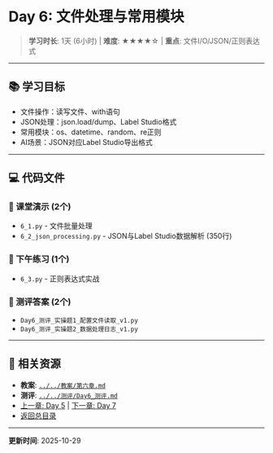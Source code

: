 # Day 6: 文件处理与常用模块

> **学习时长**: 1天 (6小时) | **难度**: ★★★★☆ | **重点**: 文件I/O/JSON/正则表达式

---

## 📚 学习目标

- 文件操作：读写文件、with语句
- JSON处理：json.load/dump、Label Studio格式
- 常用模块：os、datetime、random、re正则
- AI场景：JSON对应Label Studio导出格式

---

## 💻 代码文件

### 📂 课堂演示 (2个)
- `6_1.py` - 文件批量处理
- `6_2_json_processing.py` - JSON与Label Studio数据解析 (350行)

### 📂 下午练习 (1个)
- `6_3.py` - 正则表达式实战

### 📂 测评答案 (2个)
- `Day6_测评_实操题1_配置文件读取_v1.py`
- `Day6_测评_实操题2_数据处理日志_v1.py`

---

## 📖 相关资源

- **教案**: [`../../教案/第六章.md`](../../教案/第六章.md)
- **测评**: [`../../测评/Day6_测评.md`](../../测评/Day6_测评.md)
- [上一章: Day 5](../day05/README.md) | [下一章: Day 7](../day07/README.md)
- [返回总目录](../README.md)

---

**更新时间**: 2025-10-29

